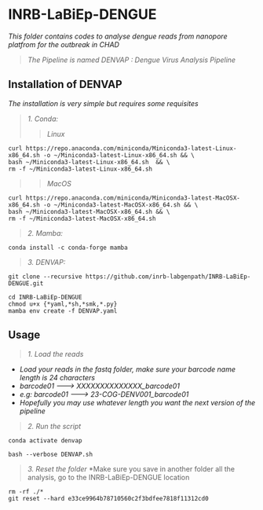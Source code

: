 # INRB-LaBiEp-DENGUE
*This folder contains codes to analyse dengue reads from nanopore platfrom for the outbreak in CHAD*
>*The Pipeline is named DENVAP : Dengue Virus Analysis Pipeline*
## Installation of **DENVAP**
*The installation is very simple but requires some requisites*
>  *1. Conda:*
>> _Linux_
```
curl https://repo.anaconda.com/miniconda/Miniconda3-latest-Linux-x86_64.sh -o ~/Miniconda3-latest-Linux-x86_64.sh && \
bash ~/Miniconda3-latest-Linux-x86_64.sh  && \
rm -f ~/Miniconda3-latest-Linux-x86_64.sh
```
>> _MacOS_
```
curl https://repo.anaconda.com/miniconda/Miniconda3-latest-MacOSX-x86_64.sh -o ~/Miniconda3-latest-MacOSX-x86_64.sh && \
bash ~/Miniconda3-latest-MacOSX-x86_64.sh && \
rm -f ~/Miniconda3-latest-MacOSX-x86_64.sh
```
>  *2. Mamba:*
```
conda install -c conda-forge mamba
```
>  *3. DENVAP:*
```
git clone --recursive https://github.com/inrb-labgenpath/INRB-LaBiEp-DENGUE.git
```
```
cd INRB-LaBiEp-DENGUE
chmod u+x {*yaml,*sh,*smk,*.py}
mamba env create -f DENVAP.yaml
```


## Usage
> *1. Load the reads*

- *Load your reads in the fastq folder, make sure your barcode name length is 24 characters*
- *barcode01 ---> XXXXXXXXXXXXXX_barcode01*
- *e.g: barcode01 ---> 23-COG-DENV001_barcode01*
- *Hopefully you may use whatever length you want the next version of the pipeline*

> *2. Run the script*

```
conda activate denvap
```
```
bash --verbose DENVAP.sh
```
> *3. Reset the folder*
*Make sure you save in another folder all the analysis, go to the INRB-LaBiEp-DENGUE location
```
rm -rf ./*
git reset --hard e33ce9964b78710560c2f3bdfee7818f11312cd0
```


